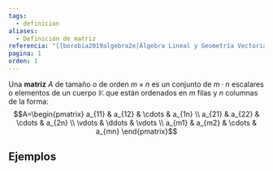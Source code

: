 ```yaml
---
tags:
  - definicion
aliases:
  - Definición de matriz
referencia: "[[borobia2019algebra2e|Álgebra Lineal y Geometría Vectorial (2a ed)]]"
pagina: 1
orden: 1
---
```

Una **matriz** $A$ de tamaño o de orden $m \times n$ es un conjunto de $m·n$ escalares o elementos de un cuerpo $\mathbb{K}$ que están ordenados en $m$ filas y $n$ columnas de la forma:
$$A=\begin{pmatrix} a_{11} & a_{12} & \cdots & a_{1n} \\ a_{21} & a_{22} & \cdots & a_{2n} \\ \vdots & \ddots & \vdots \\ a_{m1} & a_{m2} & \cdots & a_{mn} \end{pmatrix}$$

## Ejemplos
